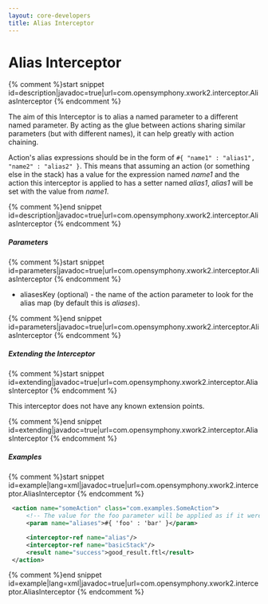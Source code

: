 ```yaml
---
layout: core-developers
title: Alias Interceptor
---
```


# Alias Interceptor



{% comment %}start snippet id=description|javadoc=true|url=com.opensymphony.xwork2.interceptor.AliasInterceptor {% endcomment %}
<p>
 The aim of this Interceptor is to alias a named parameter to a different named parameter. By acting as the glue
 between actions sharing similar parameters (but with different names), it can help greatly with action chaining.

 <p>Action's alias expressions should be in the form of  <code>#{ "name1" : "alias1", "name2" : "alias2" }</code>.
 This means that assuming an action (or something else in the stack) has a value for the expression named <i>name1</i> and the
 action this interceptor is applied to has a setter named <i>alias1</i>, <i>alias1</i> will be set with the value from
 <i>name1</i>.
 </p>

</p>
{% comment %}end snippet id=description|javadoc=true|url=com.opensymphony.xwork2.interceptor.AliasInterceptor {% endcomment %}

##### Parameters



{% comment %}start snippet id=parameters|javadoc=true|url=com.opensymphony.xwork2.interceptor.AliasInterceptor {% endcomment %}
<p>
 <ul>

 <li>aliasesKey (optional) - the name of the action parameter to look for the alias map (by default this is
 <i>aliases</i>).</li>

 </ul>

</p>
{% comment %}end snippet id=parameters|javadoc=true|url=com.opensymphony.xwork2.interceptor.AliasInterceptor {% endcomment %}

##### Extending the Interceptor



{% comment %}start snippet id=extending|javadoc=true|url=com.opensymphony.xwork2.interceptor.AliasInterceptor {% endcomment %}
<p>
 This interceptor does not have any known extension points.

</p>
{% comment %}end snippet id=extending|javadoc=true|url=com.opensymphony.xwork2.interceptor.AliasInterceptor {% endcomment %}

##### Examples



{% comment %}start snippet id=example|lang=xml|javadoc=true|url=com.opensymphony.xwork2.interceptor.AliasInterceptor {% endcomment %}

```xml
 <action name="someAction" class="com.examples.SomeAction">
     <!-- The value for the foo parameter will be applied as if it were named bar -->
     <param name="aliases">#{ 'foo' : 'bar' }</param>

     <interceptor-ref name="alias"/>
     <interceptor-ref name="basicStack"/>
     <result name="success">good_result.ftl</result>
 </action>

```

{% comment %}end snippet id=example|lang=xml|javadoc=true|url=com.opensymphony.xwork2.interceptor.AliasInterceptor {% endcomment %}
